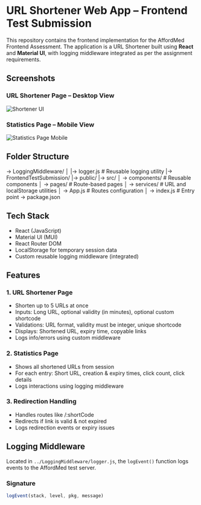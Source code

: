 # URL Shortener Web App – Frontend Test Submission

This repository contains the frontend implementation for the AffordMed Frontend Assessment. The application is a URL Shortener built using **React** and **Material UI**, with logging middleware integrated as per the assignment requirements.
## Screenshots

### URL Shortener Page – Desktop View
![Shortener UI](./src/assets/Screenshot%202025-06-27%20151414.png)
### Statistics Page – Mobile View
![Statistics Page Mobile](./assets/stats-page-mobile.png)


## Folder Structure
-> LoggingMiddleware/
│ |-> logger.js # Reusable logging utility
|-> FrontendTestSubmission/
|-> public/
|-> src/
│ -> components/ # Reusable components
│ -> pages/ # Route-based pages
│ -> services/ # URL and localStorage utilities
│ -> App.js # Routes configuration
│ -> index.js # Entry point
-> package.json

## Tech Stack

- React (JavaScript)
- Material UI (MUI)
- React Router DOM
- LocalStorage for temporary session data
- Custom reusable logging middleware (integrated)

## Features

### 1. URL Shortener Page
- Shorten up to 5 URLs at once
- Inputs: Long URL, optional validity (in minutes), optional custom shortcode
- Validations: URL format, validity must be integer, unique shortcode
- Displays: Shortened URL, expiry time, copyable links
- Logs info/errors using custom middleware

### 2. Statistics Page
- Shows all shortened URLs from session
- For each entry: Short URL, creation & expiry times, click count, click details
- Logs interactions using logging middleware

### 3. Redirection Handling
- Handles routes like /:shortCode
- Redirects if link is valid & not expired
- Logs redirection events or expiry issues

## Logging Middleware

Located in `../LoggingMiddleware/logger.js`, the `logEvent()` function logs events to the AffordMed test server.

### Signature
```js
logEvent(stack, level, pkg, message)
